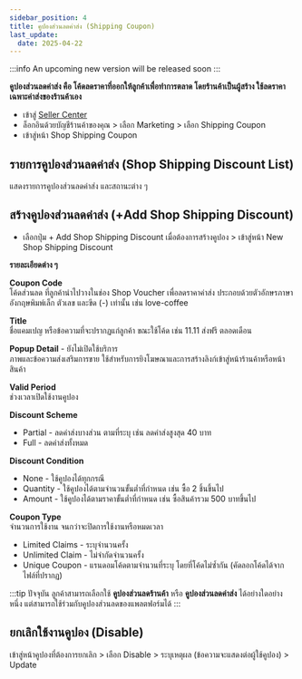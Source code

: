 ```yaml
---
sidebar_position: 4
title: คูปองส่วนลดค่าส่ง (Shipping Coupon)
last_update:
  date: 2025-04-22
---
```


:::info
An upcoming new version will be released soon
:::

**คูปองส่วนลดค่าส่ง คือ โค้ดลดราคาที่ออกให้ลูกค้าเพื่อทำการตลาด โดยร้านค้าเป็นผู้สร้าง ใช้ลดราคาเฉพาะค่าส่งของร้านค้าเอง**

- เข้าสู่ [Seller Center](https://office.panich.co)
- ล็อกอินด้วยบัญชีร้านค้าของคุณ > เลือก Marketing > เลือก Shipping Coupon
- เข้าสู่หน้า Shop Shipping Coupon

## รายการคูปองส่วนลดค่าส่ง (Shop Shipping Discount List)

แสดงรายการคูปองส่วนลดค่าส่ง และสถานะต่าง ๆ

## สร้างคูปองส่วนลดค่าส่ง (+Add Shop Shipping Discount)

- เลือกปุ่ม + Add Shop Shipping Discount เมื่อต้องการสร้างคูปอง > เข้าสู่หน้า New Shop Shipping Discount

**รายละเอียดต่าง ๆ**

**Coupon Code**<br />
โค้ดส่วนลด ที่ลูกค้านำไปวางในช่อง Shop Voucher เพื่อลดราคาค่าส่ง
ประกอบด้วยตัวอักษรภาษาอังกฤษพิมพ์เล็ก ตัวเลข และขีด (-) เท่านั้น
เช่น love-coffee

**Title**<br />
ชื่อแคมเปญ หรือข้อความที่จะปรากฏแก่ลูกค้า ขณะใช้โค้ด
เช่น 11.11 ส่งฟรี ตลอดเดือน

**Popup Detail** - ยังไม่เปิดใช้บริการ<br />
ภาพและข้อความส่งเสริมการขาย ใช้สำหรับการยิงโฆษณาและการสร้างลิงก์เข้าสู่หน้าร้านค้าหรือหน้าสินค้า

**Valid Period**<br />
ช่วงเวลาเปิดใช้งานคูปอง

**Discount Scheme**

- Partial - ลดค่าส่งบางส่วน ตามที่ระบุ เช่น ลดค่าส่งสูงสุด 40 บาท
- Full - ลดค่าส่งทั้งหมด

**Discount Condition**

- None - ใช้คูปองได้ทุกกรณี
- Quantity - ใช้คูปองได้ตามจำนวนขั้นต่ำที่กำหนด เช่น ซื้อ 2 ชิ้นขึ้นไป
- Amount - ใช้คูปองได้ตามราคาขั้นต่ำที่กำหนด เช่น ซื้อสินค้ารวม 500 บาทขึ้นไป

**Coupon Type**<br />
จำนวนการใช้งาน จนกว่าจะปิดการใช้งานหรือหมดเวลา

- Limited Claims - ระบุจำนวนครั้ง
- Unlimited Claim - ไม่จำกัดจำนวนครั้ง
- Unique Coupon - แรนดอมโค้ดตามจำนวนที่ระบุ โดยที่โค้ดไม่ซ้ำกัน (คัดลอกโค้ดได้จากไฟล์ที่ปรากฏ)

:::tip
ปัจจุบัน ลูกค้าสามารถเลือกใช้ **คูปองส่วนลดร้านค้า** หรือ **คูปองส่วนลดค่าส่ง** ได้อย่างใดอย่างหนึ่ง แต่สามารถใช้ร่วมกับคูปองส่วนลดของแพลตฟอร์มได้
:::

## ยกเลิกใช้งานคูปอง (Disable)

เข้าสู่หน้าคูปองที่ต้องการยกเลิก > เลือก Disable > ระบุเหตุผล (ข้อความจะแสดงต่อผู้ใช้คูปอง) > Update
